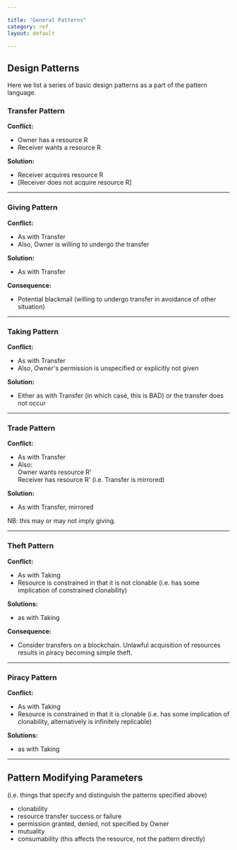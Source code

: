 ```yaml
---

title: "General Patterns"
category: ref
layout: default

---
```


## Design Patterns

Here we list a series of basic design patterns as a part of the pattern language.


### Transfer Pattern

**Conflict:**
* Owner has a resource R
* Receiver wants a resource R

**Solution:**
* Receiver acquires resource R
* [Receiver does not acquire resource R]

----------------------


### Giving Pattern

**Conflict:**
* As with Transfer
* Also, Owner is willing to undergo the transfer

**Solution:**
* As with Transfer

**Consequence:**
* Potential blackmail (willing to undergo transfer in avoidance of other situation)



---------------------

### Taking Pattern

**Conflict:**
* As with Transfer
* Also, Owner's permission is unspecified or explicitly not given

**Solution:**
* Either as with Transfer (in which case, this is BAD) or the transfer does not occur


---------------------

### Trade Pattern

**Conflict:**
* As with Transfer
* Also:  
   Owner wants resource R'  
   Receiver  has  resource R'
(i.e. Transfer is mirrored)

**Solution:**
* As with Transfer, mirrored

NB: this may or may not imply giving.

---------------------

### Theft Pattern

**Conflict:**
* As with Taking
* Resource is constrained in that it is not clonable (i.e. has some implication of constrained clonability)

**Solutions:**
* as with Taking

**Consequence:**
* Consider transfers on a blockchain. Unlawful acquisition of resources results in piracy becoming simple theft.


---------------------

### Piracy Pattern

**Conflict:**
* As with Taking
* Resource is constrained in that it is clonable (i.e. has some implication of clonability, alternatively is infinitely replicable)

**Solutions:**
* as with Taking

---------------------

## Pattern Modifying Parameters

(i.e. things that specify and distinguish the patterns specified above)
* clonability
* resource transfer success or failure
* permission granted, denied, not specified by Owner
* mutuality
* consumability (this affects the resource, not the pattern directly)
